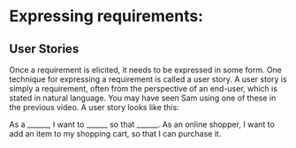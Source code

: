 # Expressing requirements:

## User Stories
Once a requirement is elicited, it needs to be expressed in some form. One technique for expressing
a requirement is called a user story. A user story is simply a requirement, often from the
perspective of an end-user, which is stated in natural language. You may have seen Sam using one
of these in the previous video. A user story looks like this:

As a ______, I want to ______ so that ______.
As an online shopper, I want to add an item to my shopping cart, so that I can purchase it.